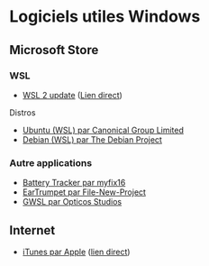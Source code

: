# Logiciels utiles Windows 

## Microsoft Store 

### WSL
- [WSL 2 update](https://docs.microsoft.com/fr-fr/windows/wsl/install-manual) ([Lien direct](https://wslstorestorage.blob.core.windows.net/wslblob/wsl_update_x64.msi))

Distros
- [Ubuntu (WSL) par Canonical Group Limited](https://www.microsoft.com/store/productId/9PDXGNCFSCZV)
- [Debian (WSL) par The Debian Project](https://www.microsoft.com/store/productId/9MSVKQC78PK6)

### Autre applications
- [Battery Tracker par myfix16](https://www.microsoft.com/store/productId/9P1FBSLRNM43)
- [EarTrumpet par File-New-Project](https://www.microsoft.com/store/productId/9NBLGGH516XP)
- [GWSL par Opticos Studios](https://www.microsoft.com/store/productId/9NL6KD1H33V3)

## Internet 
- [iTunes par Apple](https://support.apple.com/fr-fr/HT210384) ([lien direct](https://secure-appldnld.apple.com/itunes12/001-97787-20210421-F0E5A3C2-A2C9-11EB-A40B-A128318AD179/iTunes64Setup.exe))